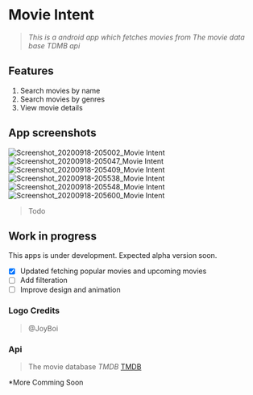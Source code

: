 # **Movie Intent**

> *This is a android app which fetches movies from The movie data base TDMB api*

## Features
1. Search movies by name
2. Search movies by genres
3. View movie details

## App screenshots
![Screenshot_20200918-205002_Movie Intent](https://user-images.githubusercontent.com/31861172/93617552-beb31d00-f9f3-11ea-9f5b-6d9116965789.jpg)
![Screenshot_20200918-205047_Movie Intent](https://user-images.githubusercontent.com/31861172/93617555-c07ce080-f9f3-11ea-9952-8a4b76e7b285.jpg)
![Screenshot_20200918-205409_Movie Intent](https://user-images.githubusercontent.com/31861172/93617558-c1157700-f9f3-11ea-90a9-d6a34f92918c.jpg)
![Screenshot_20200918-205538_Movie Intent](https://user-images.githubusercontent.com/31861172/93617560-c1157700-f9f3-11ea-8c6c-c4c0ebe33ca7.jpg)
![Screenshot_20200918-205548_Movie Intent](https://user-images.githubusercontent.com/31861172/93617563-c1ae0d80-f9f3-11ea-93cb-b7701905e44e.jpg)
![Screenshot_20200918-205600_Movie Intent](https://user-images.githubusercontent.com/31861172/93617567-c246a400-f9f3-11ea-94c1-23c703635999.jpg)

> Todo 
## Work in progress
This apps is under development. Expected alpha version soon.

- [x] Updated fetching popular movies and upcoming movies
- [ ] Add filteration
- [ ] Improve design and animation

### Logo Credits
> @JoyBoi

### Api 
> The movie database *TMDB*	[TMDB](https://developers.themoviedb.org) 


*More Comming Soon


